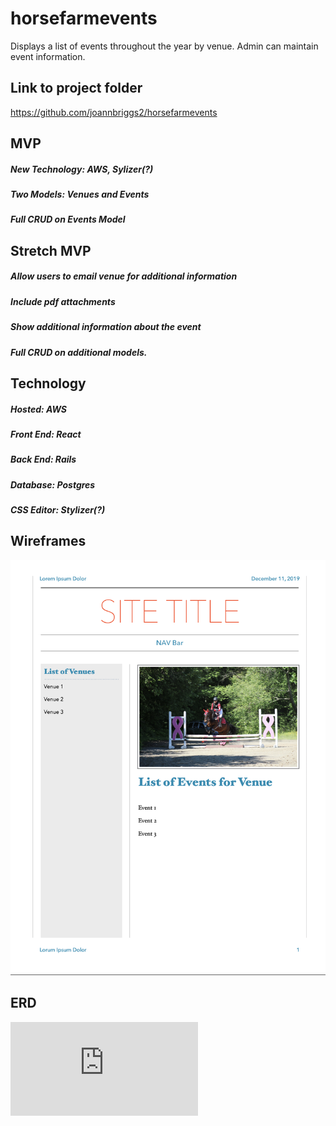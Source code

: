 # horsefarmevents

Displays a list of events throughout the year by venue. Admin can maintain event information.

## Link to project folder

https://github.com/joannbriggs2/horsefarmevents

## MVP

##### New Technology: AWS, Sylizer(?)

##### Two Models: Venues and Events

##### Full CRUD on Events Model

## Stretch MVP

##### Allow users to email venue for additional information

##### Include pdf attachments

##### Show additional information about the event

##### Full CRUD on additional models.

## Technology

##### Hosted: AWS

##### Front End: React

##### Back End: Rails

##### Database: Postgres

##### CSS Editor: Stylizer(?)

## Wireframes

![](https://github.com/joannbriggs2/horsefarmevents/blob/master/Wireframe.png)

## ERD

![](https://github.com/joannbriggs2/horsefarmevents/blob/master/ERD.pdf)
